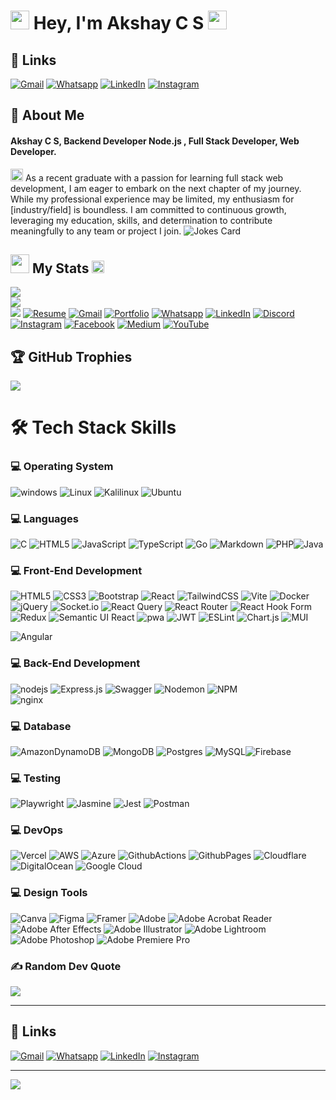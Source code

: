 # <img src="animated/rabbit.gif" height="30" /> Hey, I'm Akshay C S <img src="animated/hands.gif" height="30" />

## 🔗 Links

 [![Gmail](https://img.shields.io/badge/Gmail-%23FF4500.svg?logo=Gmail&logoColor=white)](mailto:akshaycs401@gmail.com) [![Whatsapp](https://img.shields.io/badge/-WhatsApp-green?logo=WhatsApp&logoColor=white)](https://wa.me/+8137963621) [![LinkedIn](https://img.shields.io/badge/LinkedIn-%230077B5.svg?logo=linkedin&logoColor=white)](https://www.linkedin.com/in/akshay-c-s-5789a92b2/) [![Instagram](https://img.shields.io/badge/Instagram-%23E4405F.svg?logo=Instagram&logoColor=white)](https://www.instagram.com/a__c_s_/) 

## 🚀 About Me

#### **Akshay C S**,  Backend Developer Node.js , Full Stack Developer, Web Developer.

<img src="animated/light_1.gif" height="20px" /> As a recent graduate with a passion for learning full stack web development, I am eager to embark on the next chapter of my journey. While my professional experience may be limited, my enthusiasm for [industry/field] is boundless. I am committed to continuous growth, leveraging my education, skills, and determination to contribute meaningfully to any team or project I join.
![Jokes Card](https://readme-jokes.vercel.app/api)

## <img src="animated/light_5.gif" height="30px" /> My Stats <img src="animated/loading.gif" height="20px" />

![](https://github-readme-stats.vercel.app/api?username=akshaycs435&theme=vue&hide_border=true&include_all_commits=true&count_private=true)<br/>
![](https://github-readme-streak-stats.herokuapp.com/?user=akshaycs435&theme=vue&hide_border=true)<br/>
![](https://github-readme-stats.vercel.app/api/top-langs/?username=akshaycs435&theme=vue&hide_border=true&include_all_commits=true&count_private=true&layout=compact)
[![Resume](https://img.shields.io/badge/Resume-%239146FF.svg?logo=read-the-docs&logoColor=white)](https://drive.google.com/file/d/11PEj7kY55GsY3nXGgupUZat2xnns1qAP/view?usp=drive_link) [![Gmail](https://img.shields.io/badge/Gmail-%23FF4500.svg?logo=Gmail&logoColor=white)](mailto:abdulvahabaa916@gmail.com) [![Portfolio](https://img.shields.io/badge/-Portfolio-FE7A16?logo=Google-chrome&logoColor=white)](https://linktr.ee/abdulvahabaa) [![Whatsapp](https://img.shields.io/badge/-WhatsApp-green?logo=WhatsApp&logoColor=white)](https://wa.me/+9747733770) [![LinkedIn](https://img.shields.io/badge/LinkedIn-%230077B5.svg?logo=linkedin&logoColor=white)](https://www.linkedin.com/in/abdulvahabaa) [![Discord](https://img.shields.io/badge/Discord-%237289DA.svg?logo=discord&logoColor=white)](https://discord.gg/993565385150435532) [![Instagram](https://img.shields.io/badge/Instagram-%23E4405F.svg?logo=Instagram&logoColor=white)](https://www.instagram.com/abubakthiyarvlogs) [![Facebook](https://img.shields.io/badge/Facebook-%231877F2.svg?logo=Facebook&logoColor=white)](https://facebook.com/abubakthiyar) [![Medium](https://img.shields.io/badge/Medium-12100E?logo=medium&logoColor=white)](https://medium.com/@abubakthiyar) [![YouTube](https://img.shields.io/badge/YouTube-%23FF0000.svg?logo=YouTube&logoColor=white)](https://www.youtube.com/channel/UCnGZRc2eohC0mySkxA5uLdQ)

## 🏆 GitHub Trophies
![](https://github-profile-trophy.vercel.app/?username=akshaycs435&theme=radical&no-frame=false&no-bg=true&margin-w=4)

# 🛠️ Tech Stack Skills

### 💻 Operating System

![windows](https://img.shields.io/badge/windows-%230769AD.svg?style=for-the-badge&logo=windows&logoColor=white) ![Linux](https://img.shields.io/badge/Linux-%2307405e.svg?style=for-the-badge&logo=Linux&logoColor=white) ![Kalilinux](https://img.shields.io/badge/Kali_linux-%23404d59.svg?style=for-the-badge&logo=Kalilinux&logoColor=white) ![Ubuntu](https://img.shields.io/badge/ubuntu-%23E34F26.svg?style=for-the-badge&logo=ubuntu&logoColor=white)

### 💻 Languages

![C](https://img.shields.io/badge/c-%2300599C.svg?style=for-the-badge&logo=c&logoColor=white) ![HTML5](https://img.shields.io/badge/html5-%23E34F26.svg?style=for-the-badge&logo=html5&logoColor=white) ![JavaScript](https://img.shields.io/badge/javascript-%23323330.svg?style=for-the-badge&logo=javascript&logoColor=%23F7DF1E) ![TypeScript](https://img.shields.io/badge/typescript-%23007ACC.svg?style=for-the-badge&logo=typescript&logoColor=white) ![Go](https://img.shields.io/badge/go-%2300ADD8.svg?style=for-the-badge&logo=go&logoColor=white) ![Markdown](https://img.shields.io/badge/markdown-%23000000.svg?style=for-the-badge&logo=markdown&logoColor=white) ![PHP](https://img.shields.io/badge/php-%23777BB4.svg?style=for-the-badge&logo=php&logoColor=white)![Java](https://img.shields.io/badge/java-%23ED8B00.svg?style=for-the-badge&logo=openjdk&logoColor=white)

### 💻 Front-End Development

![HTML5](https://img.shields.io/badge/html5-%23E34F26.svg?style=for-the-badge&logo=html5&logoColor=white) ![CSS3](https://img.shields.io/badge/css3-%231572B6.svg?style=for-the-badge&logo=css3&logoColor=white) ![Bootstrap](https://img.shields.io/badge/bootstrap-%238511FA.svg?style=for-the-badge&logo=bootstrap&logoColor=white) ![React](https://img.shields.io/badge/react-%2320232a.svg?style=for-the-badge&logo=react&logoColor=%2361DAFB) ![TailwindCSS](https://img.shields.io/badge/tailwindcss-%2338B2AC.svg?style=for-the-badge&logo=tailwind-css&logoColor=white) ![Vite](https://img.shields.io/badge/vite-%23646CFF.svg?style=for-the-badge&logo=vite&logoColor=white) ![Docker](https://img.shields.io/badge/docker-%230db7ed.svg?style=for-the-badge&logo=docker&logoColor=white) ![jQuery](https://img.shields.io/badge/jquery-%230769AD.svg?style=for-the-badge&logo=jquery&logoColor=white) ![Socket.io](https://img.shields.io/badge/Socket.io-black?style=for-the-badge&logo=socket.io&badgeColor=010101) ![React Query](https://img.shields.io/badge/-React%20Query-FF4154?style=for-the-badge&logo=react%20query&logoColor=white) ![React Router](https://img.shields.io/badge/React_Router-CA4245?style=for-the-badge&logo=react-router&logoColor=white) ![React Hook Form](https://img.shields.io/badge/React%20Hook%20Form-%23EC5990.svg?style=for-the-badge&logo=reacthookform&logoColor=white) ![Redux](https://img.shields.io/badge/redux-%23593d88.svg?style=for-the-badge&logo=redux&logoColor=white) ![Semantic UI React](https://img.shields.io/badge/Semantic%20UI%20React-%2335BDB2.svg?style=for-the-badge&logo=SemanticUIReact&logoColor=white) ![pwa](https://img.shields.io/badge/Progressive_Web_App-4285F4?style=for-the-badge&logo=googlechrome&logoColor=white) ![JWT](https://img.shields.io/badge/JWT-black?style=for-the-badge&logo=JSON%20web%20tokens) ![ESLint](https://img.shields.io/badge/ESLint-4B3263?style=for-the-badge&logo=eslint&logoColor=white) ![Chart.js](https://img.shields.io/badge/chart.js-F5788D.svg?style=for-the-badge&logo=chart.js&logoColor=white) ![MUI](https://img.shields.io/badge/MUI-%230081CB.svg?style=for-the-badge&logo=mui&logoColor=white)

 ![Angular](https://img.shields.io/badge/angular-%23DD0031.svg?style=for-the-badge&logo=angular&logoColor=white)

### 💻 Back-End Development

![nodejs](https://img.shields.io/badge/Node.js-43853D?style=for-the-badge&logo=node.js&logoColor=white) ![Express.js](https://img.shields.io/badge/express.js-%23404d59.svg?style=for-the-badge&logo=express&logoColor=%2361DAFB) ![Swagger](https://img.shields.io/badge/-Swagger-%23Clojure?style=for-the-badge&logo=swagger&logoColor=white) ![Nodemon](https://img.shields.io/badge/NODEMON-%23323330.svg?style=for-the-badge&logo=nodemon&logoColor=%BBDEAD) ![NPM](https://img.shields.io/badge/NPM-%23CB3837.svg?style=for-the-badge&logo=npm&logoColor=white)  
![nginx](https://img.shields.io/badge/Nginx-009900?style=for-the-badge&logo=nginx&logoColor=white)

<!-- ![graphql](https://img.shields.io/badge/GraphQL-ff3399?style=for-the-badge&logo=graphql&logoColor=white) -->

### 💻 Database

![AmazonDynamoDB](https://img.shields.io/badge/Amazon%20DynamoDB-4053D6?style=for-the-badge&logo=Amazon%20DynamoDB&logoColor=white) ![MongoDB](https://img.shields.io/badge/MongoDB-%234ea94b.svg?style=for-the-badge&logo=mongodb&logoColor=white) ![Postgres](https://img.shields.io/badge/postgres-%23316192.svg?style=for-the-badge&logo=postgresql&logoColor=white) ![MySQL](https://img.shields.io/badge/mysql-%2300000f.svg?style=for-the-badge&logo=mysql&logoColor=white)![Firebase](https://img.shields.io/badge/firebase-%23039BE5.svg?style=for-the-badge&logo=firebase)

 <!-- ![Neo4J](https://img.shields.io/badge/Neo4j-008CC1?style=for-the-badge&logo=neo4j&logoColor=white)![SQLite](https://img.shields.io/badge/sqlite-%2307405e.svg?style=for-the-badge&logo=sqlite&logoColor=white)  ![Redis](https://img.shields.io/badge/redis-%23DD0031.svg?style=for-the-badge&logo=redis&logoColor=white) ![Heroku](https://img.shields.io/badge/heroku-%23430098.svg?style=for-the-badge&logo=heroku&logoColor=white)   -->

### 💻 Testing

![Playwright](https://img.shields.io/badge/playwright-43853D?style=for-the-badge&logo=playwright&logoColor=white) ![Jasmine](https://img.shields.io/badge/jasmine-%238A4182.svg?style=for-the-badge&logo=jasmine&logoColor=white) ![Jest](https://img.shields.io/badge/-jest-%23C21325?style=for-the-badge&logo=jest&logoColor=white) ![Postman](https://img.shields.io/badge/Postman-FF6C37?style=for-the-badge&logo=postman&logoColor=white)

### 💻 DevOps

![Vercel](https://img.shields.io/badge/vercel-%23000000.svg?style=for-the-badge&logo=vercel&logoColor=white) ![AWS](https://img.shields.io/badge/AWS-%23FF9900.svg?style=for-the-badge&logo=amazon-aws&logoColor=white)  ![Azure](https://img.shields.io/badge/azure-%230072C6.svg?style=for-the-badge&logo=microsoftazure&logoColor=white) ![GithubActions](https://img.shields.io/badge/github%20actions-121013?style=for-the-badge&logo=github&logoColor=white) ![GithubPages](https://img.shields.io/badge/github%20pages-121013?style=for-the-badge&logo=github&logoColor=white) ![Cloudflare](https://img.shields.io/badge/Cloudflare-F38020?style=for-the-badge&logo=Cloudflare&logoColor=white) ![DigitalOcean](https://img.shields.io/badge/DigitalOcean-%230167ff.svg?style=for-the-badge&logo=digitalOcean&logoColor=white) ![Google Cloud](https://img.shields.io/badge/GoogleCloud-%234285F4.svg?style=for-the-badge&logo=google-cloud&logoColor=white)

<!-- ![Kubernetes](https://img.shields.io/badge/kubernetes-%23326ce5.svg?style=for-the-badge&logo=kubernetes&logoColor=white)  ![Azure](https://img.shields.io/badge/azure-%230072C6.svg?style=for-the-badge&logo=microsoftazure&logoColor=white) -->

### 💻 Design Tools

![Canva](https://img.shields.io/badge/Canva-%2300C4CC.svg?style=for-the-badge&logo=Canva&logoColor=white) ![Figma](https://img.shields.io/badge/figma-%23F24E1E.svg?style=for-the-badge&logo=figma&logoColor=white) ![Framer](https://img.shields.io/badge/Framer-black?style=for-the-badge&logo=framer&logoColor=blue) ![Adobe](https://img.shields.io/badge/adobe-%23FF0000.svg?style=for-the-badge&logo=adobe&logoColor=white) ![Adobe Acrobat Reader](https://img.shields.io/badge/Adobe%20Acrobat%20Reader-EC1C24.svg?style=for-the-badge&logo=Adobe%20Acrobat%20Reader&logoColor=white) ![Adobe After Effects](https://img.shields.io/badge/Adobe%20After%20Effects-9999FF.svg?style=for-the-badge&logo=Adobe%20After%20Effects&logoColor=white) ![Adobe Illustrator](https://img.shields.io/badge/adobe%20illustrator-%23FF9A00.svg?style=for-the-badge&logo=adobe%20illustrator&logoColor=white) ![Adobe Lightroom](https://img.shields.io/badge/Adobe%20Lightroom-31A8FF.svg?style=for-the-badge&logo=Adobe%20Lightroom&logoColor=white) ![Adobe Photoshop](https://img.shields.io/badge/adobe%20photoshop-%2331A8FF.svg?style=for-the-badge&logo=adobe%20photoshop&logoColor=white) ![Adobe Premiere Pro](https://img.shields.io/badge/Adobe%20Premiere%20Pro-9999FF.svg?style=for-the-badge&logo=Adobe%20Premiere%20Pro&logoColor=white)


### ✍️ Random Dev Quote

![](https://quotes-github-readme.vercel.app/api?type=vetical&theme=radical)

---

## 🔗 Links

 [![Gmail](https://img.shields.io/badge/Gmail-%23FF4500.svg?logo=Gmail&logoColor=white)](mailto:akshaycs401@gmail.com) [![Whatsapp](https://img.shields.io/badge/-WhatsApp-green?logo=WhatsApp&logoColor=white)](https://wa.me/+8137963621) [![LinkedIn](https://img.shields.io/badge/LinkedIn-%230077B5.svg?logo=linkedin&logoColor=white)](https://www.linkedin.com/in/akshay-c-s-5789a92b2/) [![Instagram](https://img.shields.io/badge/Instagram-%23E4405F.svg?logo=Instagram&logoColor=white)](https://www.instagram.com/a__c_s_/) 


---

[![](https://visitcount.itsvg.in/api?id=abdulvahabaa&icon=5&color=0)](https://visitcount.itsvg.in)

<!-- Proudly created with GPRM ( https://gprm.itsvg.in ) -->
